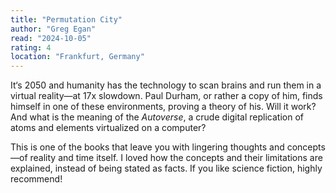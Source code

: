 ```yaml
---
title: "Permutation City"
author: "Greg Egan"
read: "2024-10-05"
rating: 4
location: "Frankfurt, Germany"
---
```


It‘s 2050 and humanity has the technology to scan brains and run them in a 
virtual reality—at 17x slowdown.
Paul Durham, or rather a copy of him, finds himself in one of these
environments, proving a theory of his. Will it work? And what is the meaning
of the _Autoverse_, a crude digital replication of atoms and elements
virtualized on a computer?

This is one of the books that leave you with lingering thoughts and
concepts—of reality and time itself. I loved how the concepts and their
limitations are explained, instead of being stated as facts.
If you like science fiction, highly recommend!
